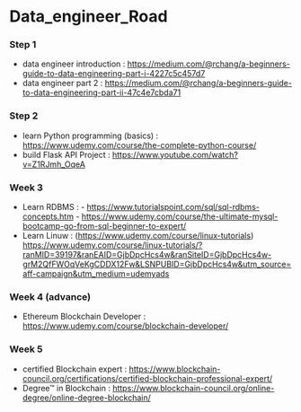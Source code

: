 # Data_engineer_Road

### Step 1 

* data engineer introduction : https://medium.com/@rchang/a-beginners-guide-to-data-engineering-part-i-4227c5c457d7
* data engineer part 2 : https://medium.com/@rchang/a-beginners-guide-to-data-engineering-part-ii-47c4e7cbda71

### Step 2 

* learn Python programming (basics) : https://www.udemy.com/course/the-complete-python-course/
* build Flask API Project : https://www.youtube.com/watch?v=Z1RJmh_OqeA

### Week 3

* Learn RDBMS : - https://www.tutorialspoint.com/sql/sql-rdbms-concepts.htm
                - https://www.udemy.com/course/the-ultimate-mysql-bootcamp-go-from-sql-beginner-to-expert/
* Learn Linuw : (https://www.udemy.com/course/linux-tutorials) https://www.udemy.com/course/linux-tutorials/?ranMID=39197&ranEAID=GjbDpcHcs4w&ranSiteID=GjbDpcHcs4w-grM2QfFWOqVeKgCDDX12Fw&LSNPUBID=GjbDpcHcs4w&utm_source=aff-campaign&utm_medium=udemyads

### Week 4 (advance)

* Ethereum Blockchain Developer : https://www.udemy.com/course/blockchain-developer/

### Week 5 

* certified Blockchain expert : https://www.blockchain-council.org/certifications/certified-blockchain-professional-expert/
* Degree™ in Blockchain : https://www.blockchain-council.org/online-degree/online-degree-blockchain/
